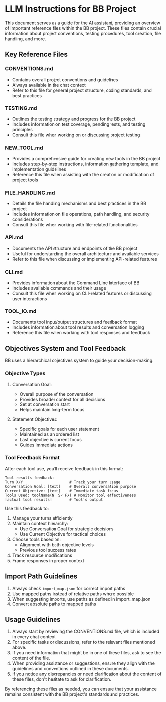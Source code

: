 # LLM Instructions for BB Project

This document serves as a guide for the AI assistant, providing an overview of important reference files within the BB project. These files contain crucial information about project conventions, testing procedures, tool creation, file handling, and more.

## Key Reference Files

### CONVENTIONS.md
- Contains overall project conventions and guidelines
- Always available in the chat context
- Refer to this file for general project structure, coding standards, and best practices

### TESTING.md
- Outlines the testing strategy and progress for the BB project
- Includes information on test coverage, pending tests, and testing principles
- Consult this file when working on or discussing project testing

### NEW_TOOL.md
- Provides a comprehensive guide for creating new tools in the BB project
- Includes step-by-step instructions, information gathering template, and implementation guidelines
- Reference this file when assisting with the creation or modification of project tools

### FILE_HANDLING.md
- Details the file handling mechanisms and best practices in the BB project
- Includes information on file operations, path handling, and security considerations
- Consult this file when working with file-related functionalities

### API.md
- Documents the API structure and endpoints of the BB project
- Useful for understanding the overall architecture and available services
- Refer to this file when discussing or implementing API-related features

### CLI.md
- Provides information about the Command Line Interface of BB
- Includes available commands and their usage
- Consult this file when working on CLI-related features or discussing user interactions

### TOOL_IO.md
- Documents tool input/output structures and feedback format
- Includes information about tool results and conversation logging
- Reference this file when working with tool responses and feedback

## Objectives System and Tool Feedback

BB uses a hierarchical objectives system to guide your decision-making:

### Objective Types
1. Conversation Goal:
   - Overall purpose of the conversation
   - Provides broader context for all decisions
   - Set at conversation start
   - Helps maintain long-term focus

2. Statement Objectives:
   - Specific goals for each user statement
   - Maintained as an ordered list
   - Last objective is current focus
   - Guides immediate actions

### Tool Feedback Format

After each tool use, you'll receive feedback in this format:
```
Tool results feedback:
Turn X/Y                     # Track your turn usage
Conversation Goal: [text]    # Overall conversation purpose
Current Objective: [text]    # Immediate task focus
Tools Used: toolName(N: S✓ F✗) # Monitor tool effectiveness
[actual tool results]        # Tool's output
```

Use this feedback to:
1. Manage your turns efficiently
2. Maintain context hierarchy:
   - Use Conversation Goal for strategic decisions
   - Use Current Objective for tactical choices
3. Choose tools based on:
   - Alignment with both objective levels
   - Previous tool success rates
4. Track resource modifications
5. Frame responses in proper context

## Import Path Guidelines

1. Always check `import_map.json` for correct import paths
2. Use mapped paths instead of relative paths where possible
3. When suggesting imports, use paths as defined in import_map.json
4. Convert absolute paths to mapped paths

## Usage Guidelines

1. Always start by reviewing the CONVENTIONS.md file, which is included in every chat context.
2. For specific tasks or discussions, refer to the relevant files mentioned above.
3. If you need information that might be in one of these files, ask to see the content of the file.
4. When providing assistance or suggestions, ensure they align with the guidelines and conventions outlined in these documents.
5. If you notice any discrepancies or need clarification about the content of these files, don't hesitate to ask for clarification.

By referencing these files as needed, you can ensure that your assistance remains consistent with the BB project's standards and practices.
